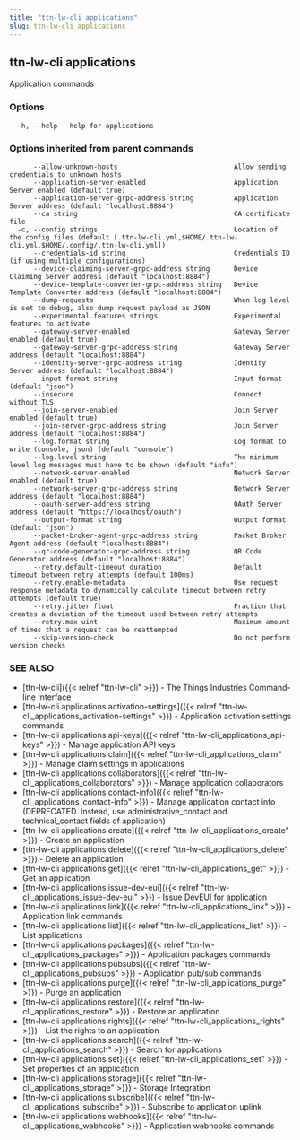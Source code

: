 ```yaml
---
title: "ttn-lw-cli applications"
slug: ttn-lw-cli_applications
---
```


## ttn-lw-cli applications

Application commands

### Options

```
  -h, --help   help for applications
```

### Options inherited from parent commands

```
      --allow-unknown-hosts                             Allow sending credentials to unknown hosts
      --application-server-enabled                      Application Server enabled (default true)
      --application-server-grpc-address string          Application Server address (default "localhost:8884")
      --ca string                                       CA certificate file
  -c, --config strings                                  Location of the config files (default [.ttn-lw-cli.yml,$HOME/.ttn-lw-cli.yml,$HOME/.config/.ttn-lw-cli.yml])
      --credentials-id string                           Credentials ID (if using multiple configurations)
      --device-claiming-server-grpc-address string      Device Claiming Server address (default "localhost:8884")
      --device-template-converter-grpc-address string   Device Template Converter address (default "localhost:8884")
      --dump-requests                                   When log level is set to debug, also dump request payload as JSON
      --experimental.features strings                   Experimental features to activate
      --gateway-server-enabled                          Gateway Server enabled (default true)
      --gateway-server-grpc-address string              Gateway Server address (default "localhost:8884")
      --identity-server-grpc-address string             Identity Server address (default "localhost:8884")
      --input-format string                             Input format (default "json")
      --insecure                                        Connect without TLS
      --join-server-enabled                             Join Server enabled (default true)
      --join-server-grpc-address string                 Join Server address (default "localhost:8884")
      --log.format string                               Log format to write (console, json) (default "console")
      --log.level string                                The minimum level log messages must have to be shown (default "info")
      --network-server-enabled                          Network Server enabled (default true)
      --network-server-grpc-address string              Network Server address (default "localhost:8884")
      --oauth-server-address string                     OAuth Server address (default "https://localhost/oauth")
      --output-format string                            Output format (default "json")
      --packet-broker-agent-grpc-address string         Packet Broker Agent address (default "localhost:8884")
      --qr-code-generator-grpc-address string           QR Code Generator address (default "localhost:8884")
      --retry.default-timeout duration                  Default timeout between retry attempts (default 100ms)
      --retry.enable-metadata                           Use request response metadata to dynamically calculate timeout between retry attempts (default true)
      --retry.jitter float                              Fraction that creates a deviation of the timeout used between retry attempts
      --retry.max uint                                  Maximum amount of times that a request can be reattempted
      --skip-version-check                              Do not perform version checks
```

### SEE ALSO

* [ttn-lw-cli]({{< relref "ttn-lw-cli" >}})	 - The Things Industries Command-line Interface
* [ttn-lw-cli applications activation-settings]({{< relref "ttn-lw-cli_applications_activation-settings" >}})	 - Application activation settings commands
* [ttn-lw-cli applications api-keys]({{< relref "ttn-lw-cli_applications_api-keys" >}})	 - Manage application API keys
* [ttn-lw-cli applications claim]({{< relref "ttn-lw-cli_applications_claim" >}})	 - Manage claim settings in applications
* [ttn-lw-cli applications collaborators]({{< relref "ttn-lw-cli_applications_collaborators" >}})	 - Manage application collaborators
* [ttn-lw-cli applications contact-info]({{< relref "ttn-lw-cli_applications_contact-info" >}})	 - Manage application contact info (DEPRECATED. Instead, use administrative_contact and technical_contact fields of application)
* [ttn-lw-cli applications create]({{< relref "ttn-lw-cli_applications_create" >}})	 - Create an application
* [ttn-lw-cli applications delete]({{< relref "ttn-lw-cli_applications_delete" >}})	 - Delete an application
* [ttn-lw-cli applications get]({{< relref "ttn-lw-cli_applications_get" >}})	 - Get an application
* [ttn-lw-cli applications issue-dev-eui]({{< relref "ttn-lw-cli_applications_issue-dev-eui" >}})	 - Issue DevEUI for application
* [ttn-lw-cli applications link]({{< relref "ttn-lw-cli_applications_link" >}})	 - Application link commands
* [ttn-lw-cli applications list]({{< relref "ttn-lw-cli_applications_list" >}})	 - List applications
* [ttn-lw-cli applications packages]({{< relref "ttn-lw-cli_applications_packages" >}})	 - Application packages commands
* [ttn-lw-cli applications pubsubs]({{< relref "ttn-lw-cli_applications_pubsubs" >}})	 - Application pub/sub commands
* [ttn-lw-cli applications purge]({{< relref "ttn-lw-cli_applications_purge" >}})	 - Purge an application
* [ttn-lw-cli applications restore]({{< relref "ttn-lw-cli_applications_restore" >}})	 - Restore an application
* [ttn-lw-cli applications rights]({{< relref "ttn-lw-cli_applications_rights" >}})	 - List the rights to an application
* [ttn-lw-cli applications search]({{< relref "ttn-lw-cli_applications_search" >}})	 - Search for applications
* [ttn-lw-cli applications set]({{< relref "ttn-lw-cli_applications_set" >}})	 - Set properties of an application
* [ttn-lw-cli applications storage]({{< relref "ttn-lw-cli_applications_storage" >}})	 - Storage Integration
* [ttn-lw-cli applications subscribe]({{< relref "ttn-lw-cli_applications_subscribe" >}})	 - Subscribe to application uplink
* [ttn-lw-cli applications webhooks]({{< relref "ttn-lw-cli_applications_webhooks" >}})	 - Application webhooks commands

